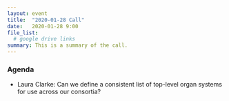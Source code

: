 ```yaml
---
layout: event
title:  "2020-01-28 Call"
date:   2020-01-28 9:00
file_list:
  # google drive links
summary: This is a summary of the call.
---
```

### Agenda
- Laura Clarke: Can we define a consistent list of top-level organ systems for use across our consortia?
